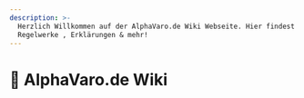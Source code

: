 ```yaml
---
description: >-
  Herzlich Willkommen auf der AlphaVaro.de Wiki Webseite. Hier findest du
  Regelwerke , Erklärungen & mehr!
---
```


# 👋 AlphaVaro.de Wiki

